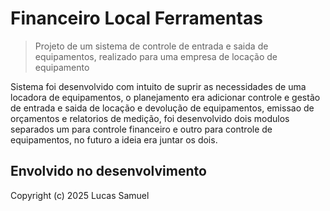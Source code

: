 # Financeiro Local Ferramentas 
> Projeto de um sistema de controle de entrada e saida de equipamentos, realizado para uma empresa de locação de equipamento


Sistema foi desenvolvido com intuito de suprir as necessidades de uma locadora de equipamentos, o planejamento era adicionar controle e gestão de entrada e saida de locação e devolução de equipamentos, emissao de orçamentos e relatorios de medição, foi desenvolvido dois modulos separados um para controle financeiro e outro para controle de equipamentos, no futuro a ideia era juntar os dois.


## Envolvido no desenvolvimento


Copyright (c) 2025 Lucas Samuel
